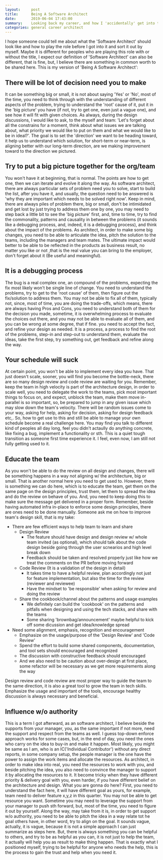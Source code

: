 ```yaml
---
layout:     post
title:      Being A Software Architect
date:       2019-06-04 17:43:00
summary:    Looking back my career, and how I 'accidentally' get into the software architect role, what is my understanding on what it should play as a role, and stuff I learnt along the way.
categories: general career architect
---
```


I hope someone could tell me about what the 'Software Architect' should look like and how to play the role before I got into it and sort it out by myself. Maybe it is different for peoples who are playing this role with or without the title, I expect our definition of 'Software Architect' can also be different, that is fine, but, I believe there are something in common worth to be shared here. This is my version of 'Being A Software Architect':

## There will be lot of decision need you to make

It can be something big or small, it is not about saying 'Yes' or 'No', most of the time, you need to think through with the understanding of different aspects of the problem, trying to understand the 'root' cause of it, put it in the 'big picture' you have (if not, try to get one, even just a vague one), and see how it will fit with given choices. As always, during the design discussions, I would like to ask, to the myself and team: 'Let's forget about all the constrains for a moment, think about what issues we are talking about, what priority we would like to put on them and what we would like to be in ideal?'. The goal is to set the 'direction' we want to be heading toward, it help us to understand which solution, for short-term or near-term, is aligning better with our long-term direction, are we making improvement toward to the direction we pictured.

## Try to put a big picture together for the org/team

You won't have it at beginning, that is normal. The points are how to get one, then we can iterate and evolve it along the way. As software architect, there are always particular sets of problem need you to solve, start to build the list, after you have it, and usually, the question need to be answered is 'why they are important which needs to be solved right now'. Keep in mind, there are always piles of problem there, big or small, don't be intimidated and get lost by just trying to address them one by one, you may need to step back a little bit to see the 'big picture' first, and, time to time, try to find the commonality, patterns and causality in between the problems (it sounds like a debugging process, and, indeed, it is a debugging process), and think about the impact of the problems. As architect, in order to make some big changes, you need to be able to articulate the idea, pitch the solution to the teams, including the managers and team mates. The ultimate impact would better to be able to be reflected in the products as business result, no matter you like or not ,that is the real value you can bring to the employer, don't forget about it (Be useful and meaningful).

## It is a debugging process

The bug is a real complex one, an compound of the problems, expecting the fix most likely won't be single line of change. You need to understand the problems, try to get to the 'root cause' of them, then figure out the fix/solution to address them. You may not be able to fix all of them, typically not, since, most of time, you are doing the trade-offs, which means, there are always having Pros and Cons, you need to understand both of them for the decision you made, sometime, it is overwhelming process to evaluate the choices out there, and you may not be able to evaluate all of them, and you can be wrong at some degree, that if fine. you need to accept the fact, and refine your design as needed. It is a process, a process to find the root of the problems, step-in and step-out to understand them, evaluate the ideas, take the first step, try something out, get feedback and refine along the way.

## Your schedule will suck

At certain point, you won't be able to implement every idea you have. That just doesn't scale, sooner, you will find you become the bottle-neck, there are so many design review and code review are waiting for you. Remember, keep the team in high velocity is part of the architecture design, in order to scale well, you need to delegate the work to the teams, pick most important things to focus on, and expect, unblock the team, make them move in-parallel is so important, so, be prepared to jump in any given issue which may slow down the team's velocity. There will be random issues come to your way, asking for help, asking for decision, asking for design feedback etc,. So, how to get use to this and still be able to manage your own schedule become a real challenge here. You may find you talk to different kind of peoples all day long, feel you didn't actaully do anything concrete, like fixing a bug, implement a functionality or sth. This is a quiet tough transition as someone first time experience it. I feel, even now, I am still not fully getting used to it.

## Educate the team

As you won't be able to do the review on all design and changes, there will be something happens in a way not aligning w/ the architecture, big or small. That is another normal here you need to get used to. However, there is something we can do here, which is to educate the team, get them on the same page on the design principles, trust them, let them to spread the idea and do the review on behave of you. And, you need to keep doing this to make sure the message get delivered in a proper form. Remember, beside having automated infra in-place to enforce some design principles, there are ones need to be done manually. Someone ask me on how to improve team's design skill, that is my take:

- There are few efficient ways to help team to learn and share
    - Design Review
        - The feature should have design and design review w/ whole team invited (as optional), which should talk about the code design beside going through the user scnearios and high level break down
        - Feedback should be taken and resolved properly just like how we treat the comments on the PR before moving forward
    - Code Review (It is a validation of the design in detail)
        - It takes time to have a helpful review, plan accordingly not just for feature implementation, but also the time for the review (reviewer and reviewee)
        - Have the mindset to 'be responsible' when asking for review and doing the review
    - Share the cookbook/channel about the patterns and usage examples
        - We definitely can build the 'cookbook' on the patterns and pitfalls when designing and using the tech stacks, and share with the teams
        - Some sharing 'brownbag/announcement' maybe helpful to kick off some dicussion and get idea/knowledge spread
- Need some alignment, emphasis, recognition and encouragement
    - Emphasize on the usage/purpose of the 'Design Review' and 'Code Review'
    - Spend the effort to build some shared components, documentation, and tool sets should encouraged and recognized
    - The discussion with constructive feedback should encouraged
    - And we also need to be caution about over-design at first place, some refactor will be necessary as we get more requirements along the way

Design review and code review are most proper way to guide the team to the same direction, it is also a great tool to grow the team in tech skills. Emphasize the usage and important of the tools, encourage healthy discussion is always necessary and beneficial.

## Influence w/o authority

This is a term I got afterward, as an software architect, I believe beside the supports from your manager, you, as the same important if not more, need the support and respect from the teams as well. I guess top-down enforce approach works for some cases, but, in the end of day, you need the ones who carry on the idea to buy-in and make it happen. Most likely, you might be same as I am, who is an IC('Individual Contributor') without any direct reports, in some company setup, the people manager is the one have the power to assign the work items and allocate the resources. As architect, in order to make idea into real, you need the resources to work with you, and beside pitching the idea, you also need to convince the manager to support it by allocating the resources to it. It become tricky when they have different priority & delivery goal with you, even harder, if you have different belief on the architecture and design. What you are gonna do here? First, you need to understand the fact here, it will have different goal as yours, for example, team need to deliver feature x,y,z in this quarter. You may not be able to get resource you want. Sometime you may need to leverage the support from your manager to push sth forward, but, most of the time, you need to figure it out by yourself. Along the way, may take from it is, in order to get support w/o authority, you need to be able to pitch the idea in a way relate tot he goal others have, in other word, try to align on the goal. It sounds vague, actually, it is vague, because it is not a simple approach I can just summarize as steps here. But, there is always something you can be helpful to others, and try to be as helpful as you can, it is not just to help the team, it actually will help you as result to make thing happen. That is exactly what I positioned myself, trying to be helpful for anyone who needs the help, this is the process to gain the trust and help when you need it.